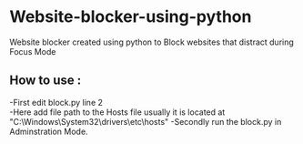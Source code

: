 # Website-blocker-using-python
 Website blocker created using python to Block websites that distract during Focus Mode

## How to use : 
 -First edit block.py line 2  
 -Here add file path to the Hosts file usually it is located at "C:\Windows\System32\drivers\etc\hosts"
 -Secondly run the block.py in Adminstration Mode. 
 
